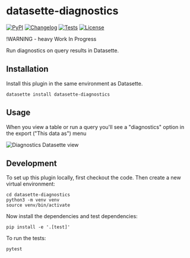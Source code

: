 # datasette-diagnostics

[![PyPI](https://img.shields.io/pypi/v/datasette-diagnostics.svg)](https://pypi.org/project/datasette-diagnostics/)
[![Changelog](https://img.shields.io/github/v/release/davefowler/datasette-diagnostics?include_prereleases&label=changelog)](https://github.com/davefowler/datasette-diagnostics/releases)
[![Tests](https://github.com/davefowler/datasette-diagnostics/workflows/Test/badge.svg)](https://github.com/davefowler/datasette-diagnostics/actions?query=workflow%3ATest)
[![License](https://img.shields.io/badge/license-Apache%202.0-blue.svg)](https://github.com/davefowler/datasette-diagnostics/blob/main/LICENSE)

!WARNING - heavy Work In Progress

Run diagnostics on query results in Datasette.

## Installation

Install this plugin in the same environment as Datasette.

    datasette install datasette-diagnostics

## Usage

When you view a table or run a query you'll see a "diagnostics" option in the export ("This data as") menu

![Diagnostics Datasette view](https://p38.f2.n0.cdn.getcloudapp.com/items/nOu1n8x7/95408ce0-f2d8-4730-a354-13bead6a7c5f.jpg?source=viewer&v=7a3297527c68a43f70fe8441b752289e)

## Development

To set up this plugin locally, first checkout the code. Then create a new virtual environment:

    cd datasette-diagnostics
    python3 -m venv venv
    source venv/bin/activate

Now install the dependencies and test dependencies:

    pip install -e '.[test]'

To run the tests:

    pytest
